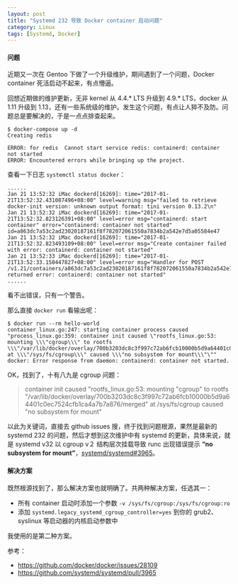 ```yaml
---
layout: post
title: "Systemd 232 导致 Docker container 启动问题"
category: Linux
tags: [Systemd, Docker]
---
```


#### 问题

近期又一次在 Gentoo 下做了一个升级维护，期间遇到了一个问题，Docker container 死活启动不起来，有点懵逼。

回想近期做的维护更新，无非 kernel 从 4.4.* LTS 升级到 4.9.* LTS，docker 从 1.11 升级到 1.13，还有一些系统级的维护。发生这个问题，有点让人猝不及防。问题总是要解决的，于是一点点排查起来。

    $ docker-compose up -d
    Creating redis

    ERROR: for redis  Cannot start service redis: containerd: container not started
    ERROR: Encountered errors while bringing up the project.

查看一下日志 `systemctl status docker`：

<!-- more -->

    ......
    Jan 21 13:52:32 iMac dockerd[16269]: time="2017-01-21T13:52:32.431087496+08:00" level=warning msg="failed to retrieve docker-init version: unknown output format: tini version 0.13.2\n"
    Jan 21 13:52:32 iMac dockerd[16269]: time="2017-01-21T13:52:32.823126391+08:00" level=error msg="containerd: start container" error="containerd: container not started" id=a863dc7a53c2ad23020187161f8f782072061550a7834b2a542e7d5a05584e47
    Jan 21 13:52:32 iMac dockerd[16269]: time="2017-01-21T13:52:32.823493109+08:00" level=error msg="Create container failed with error: containerd: container not started"
    Jan 21 13:52:33 iMac dockerd[16269]: time="2017-01-21T13:52:33.150447827+08:00" level=error msg="Handler for POST /v1.21/containers/a863dc7a53c2ad23020187161f8f782072061550a7834b2a542e7d5a05584e47/start returned error: containerd: container not started"
    ......

看不出错误，只有一个警告。

那么直接 `docker run` 看输出呢：

    $ docker run --rm hello-world
    container_linux.go:247: starting container process caused "process_linux.go:359: container init caused \"rootfs_linux.go:53: mounting \\\"cgroup\\\" to rootfs \\\"/var/lib/docker/overlay/700b3203dc8c3f997c72ab6fcb10000b5d9a64401c0ec7524cfb1ca4a7b7a876/merged\\\" at \\\"/sys/fs/cgroup\\\" caused \\\"no subsystem for mount\\\"\""
    docker: Error response from daemon: containerd: container not started.

OK，找到了，十有八九是 cgroup 问题：

> container init caused "rootfs_linux.go:53: mounting "cgroup" to rootfs "/var/lib/docker/overlay/700b3203dc8c3f997c72ab6fcb10000b5d9a64401c0ec7524cfb1ca4a7b7a876/merged" at /sys/fs/cgroup caused "no subsystem for mount"

以此为关键词，直接去 github issues 搜，终于找到问题根源，果然是最新的 systemd 232 的问题，然后才想到这次维护中有 systemd 的更新，具体来说，就是 systemd v32 以 cgroup v２ 结构层次挂载导致 runc 出现错误提示 **“no subsystem for mount”**，[systemd/systemd#3965](https://github.com/systemd/systemd/pull/3965)。

#### 解决方案

既然根源找到了，那么解决方案也就明确了。共两种解决方案，任选其一：

- 所有 container 启动时添加一个参数 `-v /sys/fs/cgroup:/sys/fs/cgroup:ro`
- 添加 `systemd.legacy_systemd_cgroup_controller=yes` 到你的 grub2、syslinux 等启动器的内核启动参数中

我使用的是第二种方案。

参考：

- <https://github.com/docker/docker/issues/28109>
- <https://github.com/systemd/systemd/pull/3965>
